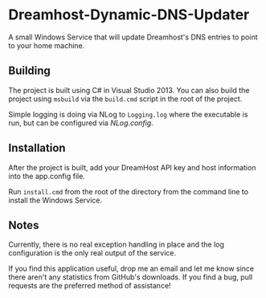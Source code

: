 Dreamhost-Dynamic-DNS-Updater
=============================

A small Windows Service that will update Dreamhost's DNS entries to point to your home machine.

## Building ##

The project is built using C# in Visual Studio 2013. You can also build the project using `msbuild` via the `build.cmd` script in the root of the project.

Simple logging is doing via NLog to `Logging.log` where the executable is run, but can be configured via *NLog.config*.

## Installation ##

After the project is built, add your DreamHost API key and host information into the app.config file.

Run `install.cmd` from the root of the directory from the command line to install the Windows Service.

## Notes ##

Currently, there is no real exception handling in place and the log configuration is the only real output of the service.

If you find this application useful, drop me an email and let me know since there aren't any statistics from GitHub's downloads. If you find a bug, pull requests are the preferred method of assistance!